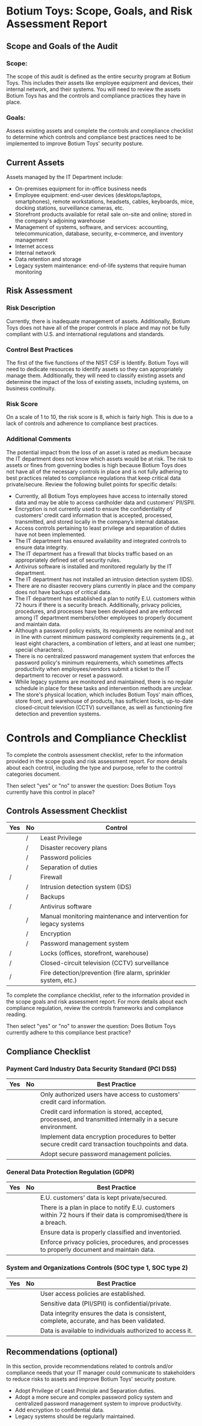 # Botium Toys: Scope, Goals, and Risk Assessment Report

## Scope and Goals of the Audit

### Scope:
The scope of this audit is defined as the entire security program at Botium Toys. This includes their assets like employee equipment and devices, their internal network, and their systems. You will need to review the assets Botium Toys has and the controls and compliance practices they have in place.

### Goals:
Assess existing assets and complete the controls and compliance checklist to determine which controls and compliance best practices need to be implemented to improve Botium Toys' security posture.

## Current Assets

Assets managed by the IT Department include:
- On-premises equipment for in-office business needs
- Employee equipment: end-user devices (desktops/laptops, smartphones), remote workstations, headsets, cables, keyboards, mice, docking stations, surveillance cameras, etc.
- Storefront products available for retail sale on-site and online; stored in the company's adjoining warehouse
- Management of systems, software, and services: accounting, telecommunication, database, security, e-commerce, and inventory management
- Internet access
- Internal network
- Data retention and storage
- Legacy system maintenance: end-of-life systems that require human monitoring

## Risk Assessment

### Risk Description
Currently, there is inadequate management of assets. Additionally, Botium Toys does not have all of the proper controls in place and may not be fully compliant with U.S. and international regulations and standards.

### Control Best Practices
The first of the five functions of the NIST CSF is Identify. Botium Toys will need to dedicate resources to identify assets so they can appropriately manage them. Additionally, they will need to classify existing assets and determine the impact of the loss of existing assets, including systems, on business continuity.

### Risk Score
On a scale of 1 to 10, the risk score is 8, which is fairly high. This is due to a lack of controls and adherence to compliance best practices.

### Additional Comments
The potential impact from the loss of an asset is rated as medium because the IT department does not know which assets would be at risk. The risk to assets or fines from governing bodies is high because Botium Toys does not have all of the necessary controls in place and is not fully adhering to best practices related to compliance regulations that keep critical data private/secure. Review the following bullet points for specific details:

- Currently, all Botium Toys employees have access to internally stored data and may be able to access cardholder data and customers’ PII/SPII.
- Encryption is not currently used to ensure the confidentiality of customers’ credit card information that is accepted, processed, transmitted, and stored locally in the company’s internal database.
- Access controls pertaining to least privilege and separation of duties have not been implemented.
- The IT department has ensured availability and integrated controls to ensure data integrity.
- The IT department has a firewall that blocks traffic based on an appropriately defined set of security rules.
- Antivirus software is installed and monitored regularly by the IT department.
- The IT department has not installed an intrusion detection system (IDS).
- There are no disaster recovery plans currently in place and the company does not have backups of critical data.
- The IT department has established a plan to notify E.U. customers within 72 hours if there is a security breach. Additionally, privacy policies, procedures, and processes have been developed and are enforced among IT department members/other employees to properly document and maintain data.
- Although a password policy exists, its requirements are nominal and not in line with current minimum password complexity requirements (e.g., at least eight characters, a combination of letters, and at least one number; special characters).
- There is no centralized password management system that enforces the password policy's minimum requirements, which sometimes affects productivity when employees/vendors submit a ticket to the IT department to recover or reset a password.
- While legacy systems are monitored and maintained, there is no regular schedule in place for these tasks and intervention methods are unclear.
- The store's physical location, which includes Botium Toys' main offices, store front, and warehouse of products, has sufficient locks, up-to-date closed-circuit television (CCTV) surveillance, as well as functioning fire detection and prevention systems.




# Controls and Compliance Checklist

To complete the controls assessment checklist, refer to the information provided in the scope goals and risk assessment report. For more details about each control, including the type and purpose, refer to the control categories document.

Then select "yes" or "no" to answer the question: Does Botium Toys currently have this control in place?

## Controls Assessment Checklist

| Yes | No | Control |
| --- | --- | ------- |
|     |  /   | Least Privilege |
|     |  /   | Disaster recovery plans |
|     |  /   | Password policies |
|     |  /   | Separation of duties |
|  /   |     | Firewall |
|     |  /   | Intrusion detection system (IDS) |
|     |  /   | Backups |
|  /   |     | Antivirus software |
|     |  /   | Manual monitoring maintenance and intervention for legacy systems |
|     |  /   | Encryption |
|     |  /   | Password management system |
|  /   |     | Locks (offices, storefront, warehouse) |
|  /   |     | Closed-circuit television (CCTV) surveillance |
|  /   |     | Fire detection/prevention (fire alarm, sprinkler system, etc.) |

To complete the compliance checklist, refer to the information provided in the scope goals and risk assessment report. For more details about each compliance regulation, review the controls frameworks and compliance reading.

Then select "yes" or "no" to answer the question: Does Botium Toys currently adhere to this compliance best practice?

## Compliance Checklist

### Payment Card Industry Data Security Standard (PCI DSS)

| Yes | No | Best Practice |
| --- | --- | ------------- |
|     |     | Only authorized users have access to customers' credit card information. |
|     |     | Credit card information is stored, accepted, processed, and transmitted internally in a secure environment. |
|     |     | Implement data encryption procedures to better secure credit card transaction touchpoints and data. |
|     |     | Adopt secure password management policies. |

### General Data Protection Regulation (GDPR)

| Yes | No | Best Practice |
| --- | --- | ------------- |
|     |     | E.U. customers' data is kept private/secured. |
|     |     | There is a plan in place to notify E.U. customers within 72 hours if their data is compromised/there is a breach. |
|     |     | Ensure data is properly classified and inventoried. |
|     |     | Enforce privacy policies, procedures, and processes to properly document and maintain data. |

### System and Organizations Controls (SOC type 1, SOC type 2)

| Yes | No | Best Practice |
| --- | --- | ------------- |
|     |     | User access policies are established. |
|     |     | Sensitive data (PII/SPII) is confidential/private. |
|     |     | Data integrity ensures the data is consistent, complete, accurate, and has been validated. |
|     |     | Data is available to individuals authorized to access it. |

## Recommendations (optional)

In this section, provide recommendations related to controls and/or compliance needs that your IT manager could communicate to stakeholders to reduce risks to assets and improve Botium Toys' security posture.

- Adopt Privilege of Least Principle and Separation duties.
- Adopt a more secure and complex password policy system and centralized password management system to improve productivity.
- Add encryption to confidential data.
- Legacy systems should be regularly maintained.
